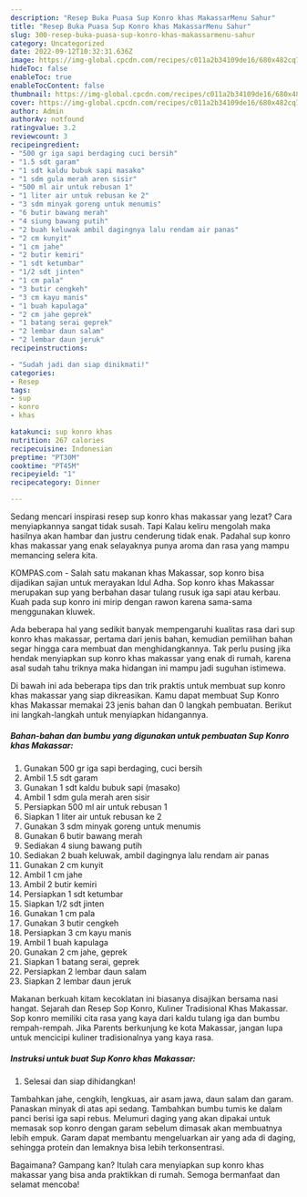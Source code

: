 ```yaml
---
description: "Resep Buka Puasa Sup Konro khas MakassarMenu Sahur"
title: "Resep Buka Puasa Sup Konro khas MakassarMenu Sahur"
slug: 300-resep-buka-puasa-sup-konro-khas-makassarmenu-sahur
category: Uncategorized
date: 2022-09-12T10:32:31.636Z
image: https://img-global.cpcdn.com/recipes/c011a2b34109de16/680x482cq70/sup-konro-khas-makassar-foto-resep-utama.jpg
hideToc: false
enableToc: true
enableTocContent: false
thumbnail: https://img-global.cpcdn.com/recipes/c011a2b34109de16/680x482cq70/sup-konro-khas-makassar-foto-resep-utama.jpg
cover: https://img-global.cpcdn.com/recipes/c011a2b34109de16/680x482cq70/sup-konro-khas-makassar-foto-resep-utama.jpg
author: Admin
authorAv: notfound
ratingvalue: 3.2
reviewcount: 3
recipeingredient:
- "500 gr iga sapi berdaging cuci bersih"
- "1.5 sdt garam"
- "1 sdt kaldu bubuk sapi masako"
- "1 sdm gula merah aren sisir"
- "500 ml air untuk rebusan 1"
- "1 liter air untuk rebusan ke 2"
- "3 sdm minyak goreng untuk menumis"
- "6 butir bawang merah"
- "4 siung bawang putih"
- "2 buah keluwak ambil dagingnya lalu rendam air panas"
- "2 cm kunyit"
- "1 cm jahe"
- "2 butir kemiri"
- "1 sdt ketumbar"
- "1/2 sdt jinten"
- "1 cm pala"
- "3 butir cengkeh"
- "3 cm kayu manis"
- "1 buah kapulaga"
- "2 cm jahe geprek"
- "1 batang serai geprek"
- "2 lembar daun salam"
- "2 lembar daun jeruk"
recipeinstructions:

- "Sudah jadi dan siap dinikmati!"
categories:
- Resep
tags:
- sup
- konro
- khas

katakunci: sup konro khas 
nutrition: 267 calories
recipecuisine: Indonesian
preptime: "PT30M"
cooktime: "PT45M"
recipeyield: "1"
recipecategory: Dinner

---
```



Sedang mencari inspirasi resep sup konro khas makassar yang lezat? Cara menyiapkannya sangat tidak susah. Tapi Kalau keliru mengolah maka hasilnya akan hambar dan justru cenderung tidak enak. Padahal sup konro khas makassar yang enak selayaknya punya aroma dan rasa yang mampu memancing selera kita.


KOMPAS.com - Salah satu makanan khas Makassar, sop konro bisa dijadikan sajian untuk merayakan Idul Adha. Sop konro khas Makassar merupakan sup yang berbahan dasar tulang rusuk iga sapi atau kerbau. Kuah pada sup konro ini mirip dengan rawon karena sama-sama menggunakan kluwek.

Ada beberapa hal yang sedikit banyak mempengaruhi kualitas rasa dari sup konro khas makassar, pertama dari jenis bahan, kemudian pemilihan bahan segar hingga cara membuat dan menghidangkannya. Tak perlu pusing jika hendak menyiapkan sup konro khas makassar yang enak di rumah, karena asal sudah tahu triknya maka hidangan ini mampu jadi suguhan istimewa.


Di bawah ini ada beberapa tips dan trik praktis untuk membuat sup konro khas makassar yang siap dikreasikan. Kamu dapat membuat Sup Konro khas Makassar memakai 23 jenis bahan dan 0 langkah pembuatan. Berikut ini langkah-langkah untuk menyiapkan hidangannya.

<!--inarticleads1-->

##### Bahan-bahan dan bumbu yang digunakan untuk pembuatan Sup Konro khas Makassar:

1. Gunakan 500 gr iga sapi berdaging, cuci bersih
1. Ambil 1.5 sdt garam
1. Gunakan 1 sdt kaldu bubuk sapi (masako)
1. Ambil 1 sdm gula merah aren sisir
1. Persiapkan 500 ml air untuk rebusan 1
1. Siapkan 1 liter air untuk rebusan ke 2
1. Gunakan 3 sdm minyak goreng untuk menumis
1. Gunakan 6 butir bawang merah
1. Sediakan 4 siung bawang putih
1. Sediakan 2 buah keluwak, ambil dagingnya lalu rendam air panas
1. Gunakan 2 cm kunyit
1. Ambil 1 cm jahe
1. Ambil 2 butir kemiri
1. Persiapkan 1 sdt ketumbar
1. Siapkan 1/2 sdt jinten
1. Gunakan 1 cm pala
1. Gunakan 3 butir cengkeh
1. Persiapkan 3 cm kayu manis
1. Ambil 1 buah kapulaga
1. Gunakan 2 cm jahe, geprek
1. Siapkan 1 batang serai, geprek
1. Persiapkan 2 lembar daun salam
1. Siapkan 2 lembar daun jeruk


Makanan berkuah kitam kecoklatan ini biasanya disajikan bersama nasi hangat. Sejarah dan Resep Sop Konro, Kuliner Tradisional Khas Makassar. Sop konro memiliki cita rasa yang kaya dari kaldu tulang iga dan bumbu rempah-rempah. Jika Parents berkunjung ke kota Makassar, jangan lupa untuk mencicipi kuliner tradisionalnya yang kaya rasa. 

<!--inarticleads2-->

##### Instruksi untuk buat Sup Konro khas Makassar:


1. Selesai dan siap dihidangkan!

Tambahkan jahe, cengkih, lengkuas, air asam jawa, daun salam dan garam. Panaskan minyak di atas api sedang. Tambahkan bumbu tumis ke dalam panci berisi iga sapi rebus. Melumuri daging yang akan dipakai untuk memasak sop konro dengan garam sebelum dimasak akan membuatnya lebih empuk. Garam dapat membantu mengeluarkan air yang ada di daging, sehingga protein dan lemaknya bisa lebih terkonsentrasi. 

Bagaimana? Gampang kan? Itulah cara menyiapkan sup konro khas makassar yang bisa anda praktikkan di rumah. Semoga bermanfaat dan selamat mencoba!
